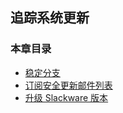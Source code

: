 ## 追踪系统更新

### 本章目录

- [稳定分支](The_stable_Branch.md)
- [订阅安全更新邮件列表](Security_Update_Mailing_List.md)
- [升级 Slackware 版本](Upgrading_Slackware_Versions.md)
